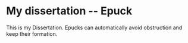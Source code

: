 My dissertation -- Epuck
=====

This is my Dissertation. Epucks can automatically avoid obstruction and keep their formation.
